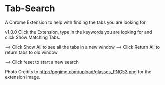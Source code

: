 # Tab-Search
A Chrome Extension to help with finding the tabs you are looking for

v1.0.0
Click the Extension, type in the keywords you are looking for and click Show Matching Tabs.

  --> Click Show All to see all the tabs in a new window
    --> Click Return All to return tabs to old window
  
  --> Click reset to start a new search

Photo Credits to http://pngimg.com/upload/glasses_PNG53.png for the extension Image.
